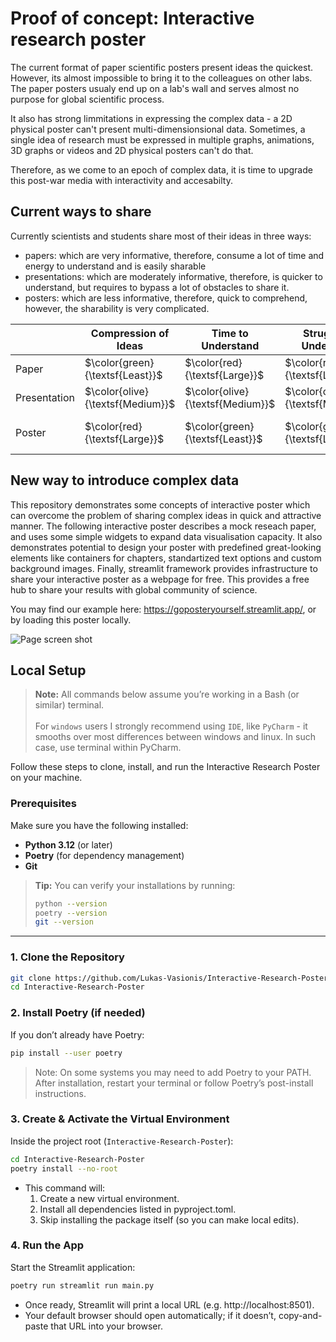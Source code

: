 # Proof of concept: Interactive research poster
The current format of paper scientific posters present ideas the quickest. However, its almost impossible to bring it to the colleagues on other labs. The paper posters usualy end up on a lab's wall and serves almost no purpose for global scientific process. 

It also has strong limmitations in expressing the complex data - a 2D physical poster can't present multi-dimensionsional data. Sometimes, a single idea of research must be expressed in multiple graphs, animations, 3D graphs or videos and 2D physical posters can't do that.

Therefore, as we come to an epoch of complex data, it is time to upgrade this post-war media with interactivity and accesabilty.

## Current ways to share
Currently scientists and students share most of their ideas in three ways:
- papers: which are very informative, therefore, consume a lot of time and energy to understand and is easily sharable
- presentations: which are moderately informative, therefore, is quicker to understand, but requires to bypass a lot of obstacles to share it.
- posters: which are less informative, therefore, quick to comprehend, however, the sharability is very complicated. 

|| Compression of Ideas | Time to Understand | Struggle to Understand | Sharing Opportunities |
|----------|----------|----------|----------|----------|
|Paper| $\color{green}{\textsf{Least}}$| $\color{red}{\textsf{Large}}$ | $\color{red}{\textsf{Large}}$ |$\color{green}{\textsf{Wide}}$ |
|Presentation| $\color{olive}{\textsf{Medium}}$ | $\color{olive}{\textsf{Medium}}$ | $\color{olive}{\textsf{Medium}}$ |$\color{olive}{\textsf{Restricted}}$ |
|Poster| $\color{red}{\textsf{Large}}$ | $\color{green}{\textsf{Least}}$ | $\color{green}{\textsf{Least}}$ |$\color{red}{\textsf{Very Restricted}}$ |

## New way to introduce complex data

This repository demonstrates some concepts of interactive poster which can overcome the problem of sharing complex ideas in quick and attractive manner. The following interactive poster describes a mock reseach paper, and uses some simple widgets to expand data visualisation capacity. 
It also demonstrates potential to design your poster with predefined great-looking elements like containers for chapters, standartized text options and custom background images. Finally, streamlit framework provides infrastructure to share your interactive poster as a webpage for free. This provides a free hub to share your results with global community of science. 

You may find our example here: https://goposteryourself.streamlit.app/, or by loading this poster locally.

![Page screen shot](https://github.com/Lukas-Vasionis/posters/blob/master/img/intro_scrshot.png?raw=True)

## Local Setup
> **Note:** All commands below assume you’re working in a Bash (or similar) terminal. <br><br>
For `windows` users I strongly 
recommend using `IDE`, like `PyCharm` - it smooths over most differences between windows and linux. In such case, use
terminal within PyCharm.

Follow these steps to clone, install, and run the Interactive Research Poster on your machine.

### Prerequisites

Make sure you have the following installed:

- **Python 3.12** (or later)  
- **Poetry** (for dependency management)  
- **Git**  

> **Tip:** You can verify your installations by running:
> ```bash
> python --version
> poetry --version
> git --version
> ```

---

### 1. Clone the Repository
```bash
git clone https://github.com/Lukas-Vasionis/Interactive-Research-Poster.git
cd Interactive-Research-Poster
```

### 2. Install Poetry (if needed)
If you don’t already have Poetry:
```bash
pip install --user poetry
```
>Note: On some systems you may need to add Poetry to your PATH. After installation, restart your terminal or follow Poetry’s post-install instructions.

### 3. Create & Activate the Virtual Environment
Inside the project root (`Interactive-Research-Poster`):
```bash
cd Interactive-Research-Poster
poetry install --no-root
```
- This command will:
    1. Create a new virtual environment.
    1. Install all dependencies listed in pyproject.toml.
    1. Skip installing the package itself (so you can make local edits).

### 4. Run the App
Start the Streamlit application:

```bash
poetry run streamlit run main.py
```
- Once ready, Streamlit will print a local URL (e.g. http://localhost:8501).
- Your default browser should open automatically; if it doesn’t, copy-and-paste that URL into your browser.